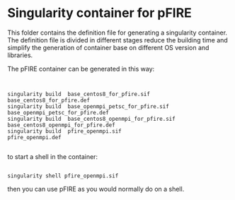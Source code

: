 # Singularity container for pFIRE

This folder contains the definition file for generating a singularity container.
The definition file is divided in different stages reduce the building time and simplify the generation of container base on different OS version and libraries.
 
 The pFIRE container can be generated in this way:
 

```


singularity build  base_centos8_for_pfire.sif           base_centos8_for_pfire.def
singularity build  base_openmpi_petsc_for_pfire.sif     base_openmpi_petsc_for_pfire.def
singularity build  base_centos8_openmpi_for_pfire.sif  base_centos8_openmpi_for_pfire.def
singularity build  pfire_openmpi.sif                    pfire_openmpi.def


```

to start a shell in the container:

```

singularity shell pfire_openmpi.sif 

```

then you can use pFIRE as you  would normally do on a shell.


